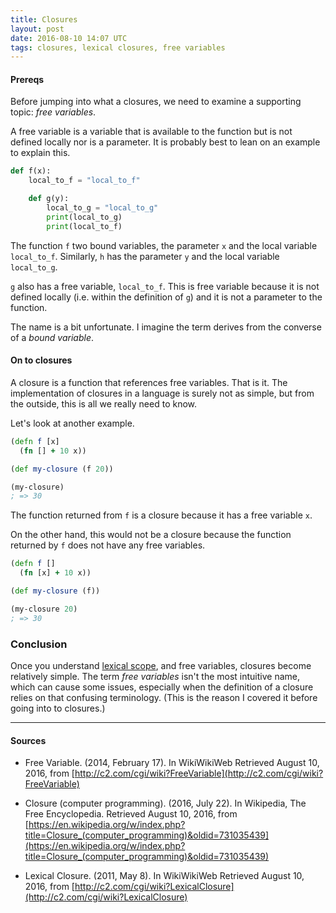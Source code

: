 ```yaml
---
title: Closures
layout: post
date: 2016-08-10 14:07 UTC
tags: closures, lexical closures, free variables
---
```



#### Prereqs

Before jumping into what a closures, we need to examine a supporting topic: _free variables_.

A free variable is a variable that is available to the function but is not defined locally nor is a parameter. It is probably best to lean on an example to explain this.


```python
def f(x):
    local_to_f = "local_to_f"

    def g(y):
        local_to_g = "local_to_g"
        print(local_to_g)
        print(local_to_f)
```

The function `f` two bound variables, the parameter `x` and the local variable `local_to_f`. Similarly, `h` has the parameter `y` and the local variable `local_to_g`.

`g` also has a free variable, `local_to_f`. This is free variable because it is not defined locally (i.e. within the definition of `g`) and it is not a parameter to the function.

The name is a bit unfortunate. I imagine the term derives from the converse of a _bound variable_.


#### On to closures

A closure is a function that references free variables. That is it. The implementation of closures in a language is surely not as simple, but from the outside, this is all we really need to know.

Let's look at another example.

```clojure
(defn f [x]
  (fn [] + 10 x))

(def my-closure (f 20))

(my-closure)
; => 30
```

The function returned from `f` is a closure because it has a free variable `x`.

On the other hand, this would not be a closure because the function returned by `f` does not have any free variables.

```clojure
(defn f []
  (fn [x] + 10 x))

(def my-closure (f))

(my-closure 20)
; => 30
```

### Conclusion

Once you understand [lexical scope](/2016/08/09/lexical-scope-dynamic-scope/), and free variables, closures become relatively simple. The term _free variables_ isn't the most intuitive name, which can cause some issues, especially when the definition of a closure relies on that confusing terminology. (This is the reason I covered it before going into to closures.)


---

#### Sources

* Free Variable. (2014, February 17). In WikiWikiWeb Retrieved August 10, 2016, from [http://c2.com/cgi/wiki?FreeVariable](http://c2.com/cgi/wiki?FreeVariable)

* Closure (computer programming). (2016, July 22). In Wikipedia, The Free Encyclopedia. Retrieved August 10, 2016, from [https://en.wikipedia.org/w/index.php?title=Closure_(computer_programming)&oldid=731035439](https://en.wikipedia.org/w/index.php?title=Closure_(computer_programming)&oldid=731035439)

* Lexical Closure. (2011, May 8). In WikiWikiWeb Retrieved August 10, 2016, from [http://c2.com/cgi/wiki?LexicalClosure](http://c2.com/cgi/wiki?LexicalClosure)
